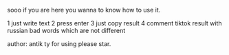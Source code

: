 sooo if you are here you wanna to know how to use it.

1 just write text
2 press enter
3 just copy result
4 comment tiktok result with russian bad words which are not different

author: antik
ty for using
please star.
